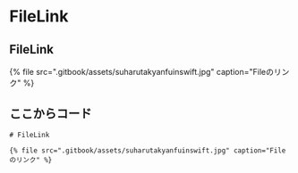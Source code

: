 # FileLink

## FileLink

{% file src=".gitbook/assets/suharutakyanfuinswift.jpg" caption="Fileのリンク" %}

## ここからコード

```text
# FileLink

{% file src=".gitbook/assets/suharutakyanfuinswift.jpg" caption="Fileのリンク" %}
```


